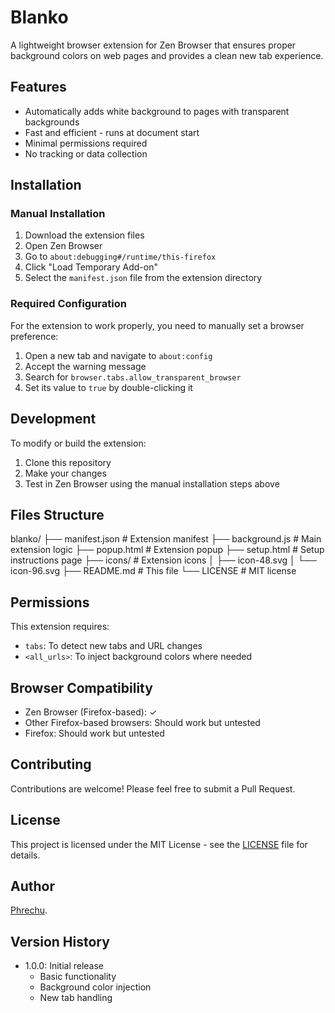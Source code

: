# Blanko

A lightweight browser extension for Zen Browser that ensures proper background colors on web pages and provides a clean new tab experience.

## Features

- Automatically adds white background to pages with transparent backgrounds
- Fast and efficient - runs at document start
- Minimal permissions required
- No tracking or data collection

## Installation

### Manual Installation

1. Download the extension files
2. Open Zen Browser
3. Go to `about:debugging#/runtime/this-firefox`
4. Click "Load Temporary Add-on"
5. Select the `manifest.json` file from the extension directory

### Required Configuration

For the extension to work properly, you need to manually set a browser preference:

1. Open a new tab and navigate to `about:config`
2. Accept the warning message
3. Search for `browser.tabs.allow_transparent_browser`
4. Set its value to `true` by double-clicking it

## Development

To modify or build the extension:

1. Clone this repository
2. Make your changes
3. Test in Zen Browser using the manual installation steps above

## Files Structure

blanko/
├── manifest.json # Extension manifest
├── background.js # Main extension logic
├── popup.html # Extension popup
├── setup.html # Setup instructions page
├── icons/ # Extension icons
│ ├── icon-48.svg
│ └── icon-96.svg
├── README.md # This file
└── LICENSE # MIT license

## Permissions

This extension requires:

- `tabs`: To detect new tabs and URL changes
- `<all_urls>`: To inject background colors where needed

## Browser Compatibility

- Zen Browser (Firefox-based): ✓
- Other Firefox-based browsers: Should work but untested
- Firefox: Should work but untested

## Contributing

Contributions are welcome! Please feel free to submit a Pull Request.

## License

This project is licensed under the MIT License - see the [LICENSE](LICENSE) file for details.

## Author

[Phrechu](https://github.com/Phrechu).

## Version History

- 1.0.0: Initial release
  - Basic functionality
  - Background color injection
  - New tab handling
